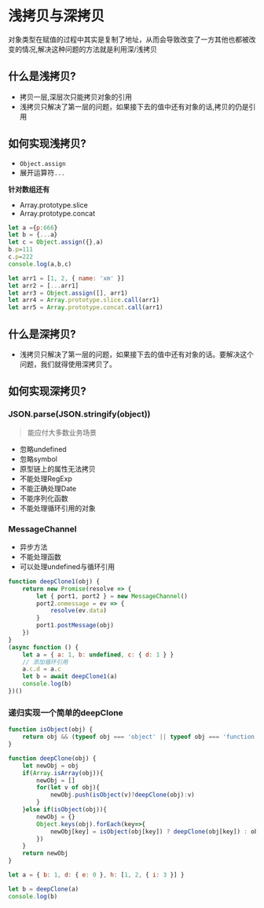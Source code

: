 # 浅拷贝与深拷贝

对象类型在赋值的过程中其实是复制了地址，从而会导致改变了一方其他也都被改变的情况,解决这种问题的方法就是利用深/浅拷贝
## 什么是浅拷贝?
* 拷贝一层,深层次只能拷贝对象的引用
* 浅拷贝只解决了第一层的问题，如果接下去的值中还有对象的话,拷贝的仍是引用

## 如何实现浅拷贝?
* ``Object.assign``
* 展开运算符``...``

**针对数组还有**
* Array.prototype.slice
* Array.prototype.concat

```js
let a ={p:666}
let b = {...a}
let c = Object.assign({},a)
b.p=111
c.p=222
console.log(a,b,c)

let arr1 = [1, 2, { name: 'xm' }]
let arr2 = [...arr1]
let arr3 = Object.assign([], arr1)
let arr4 = Array.prototype.slice.call(arr1)
let arr5 = Array.prototype.concat.call(arr1)
```

## 什么是深拷贝?
* 浅拷贝只解决了第一层的问题，如果接下去的值中还有对象的话。要解决这个问题，我们就得使用深拷贝了。

## 如何实现深拷贝?
### JSON.parse(JSON.stringify(object))
>能应付大多数业务场景

* 忽略undefined
* 忽略symbol
* 原型链上的属性无法拷贝
* 不能处理RegExp
* 不能正确处理Date
* 不能序列化函数
* 不能处理循环引用的对象

### MessageChannel
* 异步方法
* 不能处理函数
* 可以处理undefined与循环引用

```js
function deepClone1(obj) {
    return new Promise(resolve => {
        let { port1, port2 } = new MessageChannel()
        port2.onmessage = ev => {
            resolve(ev.data)
        }
        port1.postMessage(obj)
    })
}
(async function () {
    let a = { a: 1, b: undefined, c: { d: 1 } }
    // 添加循环引用
    a.c.d = a.c
    let b = await deepClone1(a)
    console.log(b)
})()
```

### 递归实现一个简单的deepClone
```js
function isObject(obj) {
    return obj && (typeof obj === 'object' || typeof obj === 'function')
}

function deepClone(obj) {
    let newObj = obj
    if(Array.isArray(obj)){
        newObj = []
        for(let v of obj){
            newObj.push(isObject(v)?deepClone(obj):v)
        }
    }else if(isObject(obj)){
        newObj = {}
        Object.keys(obj).forEach(key=>{
            newObj[key] = isObject(obj[key]) ? deepClone(obj[key]) : obj[key]
        })
    }
    return newObj
}

let a = { b: 1, d: { e: 0 }, h: [1, 2, { i: 3 }] }

let b = deepClone(a)
console.log(b)
```

<tongji/>
